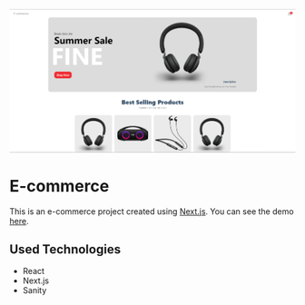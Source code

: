 ![Home Page](homepage.png)

# E-commerce

This is an e-commerce project created using [Next.js](https://nextjs.org/). You can see the demo [here](https://reactjs-nextjs-ecommerce.vercel.app/).

## Used Technologies

- React
- Next.js
- Sanity
